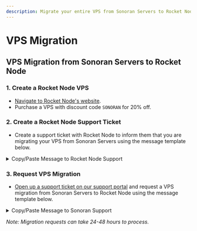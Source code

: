 ```yaml
---
description: Migrate your entire VPS from Sonoran Servers to Rocket Node!
---
```


# VPS Migration

## VPS Migration from Sonoran Servers to Rocket Node

### 1. Create a Rocket Node VPS

* [Navigate to Rocket Node's website](https://rocketnode.com/sonoran).
* Purchase a VPS with discount code `SONORAN` for 20% off.

### 2. Create a Rocket Node Support Ticket

* Create a support ticket with Rocket Node to inform them that you are migrating your VPS from Sonoran Servers using the message template below.

<details>

<summary>Copy/Paste Message to Rocket Node Support</summary>

{% code overflow="wrap" %}
```
Hello,

I am migrating my VPS from Sonoran Servers to Rocket Node with the new partnership announcement. This ticket is to verify my identity and be informed once the migration has completed.

Thank you!
```
{% endcode %}

</details>

### 3. Request VPS Migration

* [Open up a support ticket on our support portal](https://support.sonoransoftware.com) and request a VPS migration from Sonoran Servers to Rocket Node using the message template below.

<details>

<summary>Copy/Paste Message to Sonoran Support</summary>

{% code overflow="wrap" %}
```
Hello,

I am looking to migrate my VPS from Sonoran Servers to Rocket Node with the new partnership announcement.

I confirm:
- I have purchased a VPS from Rocket Node.
- I have opened a support ticket with Rocket Node.

Information:
- My Rocket Node support ticket number is: <ADD TICKET # HERE>
- My Rocket Node account email is: <ADD EMAIL HERE>
- My Sonoran Servers VPS password is: <ADD PASSWORD HERE>

Thank you!
```
{% endcode %}

</details>

_Note: Migration requests can take 24-48 hours to process._&#x20;

